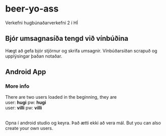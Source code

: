 ﻿# beer-yo-ass
Verkefni hugbúnaðarverkefni 2 í HÍ

## Bjór umsagnasíða tengd við vínbúðina
Hægt að gefa bjór stjörnur og skrifa umsagnir. Vínbúðarsíðan scrapuð og upplýsingar þaðan notaðar.

## Android App

### More info
There are two users loaded in the beginning, they are <br />
user: **hugi** pw: **hugi** <br />
user: **villi** pw: **villi** <br />
<br />

Opna í android studio og keyra. Það ætti ekki að vera mál.
But you can also create your own users.
